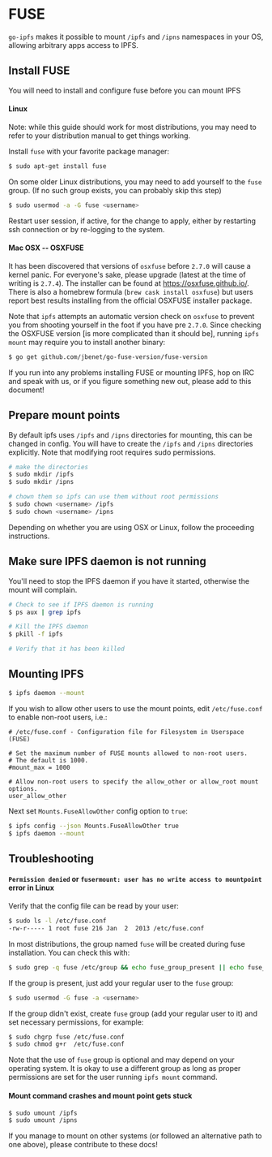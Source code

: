 # FUSE

`go-ipfs` makes it possible to mount `/ipfs` and `/ipns` namespaces in your OS, allowing arbitrary apps access to IPFS.

## Install FUSE

You will need to install and configure fuse before you can mount IPFS

#### Linux

Note: while this guide should work for most distributions, you may need to refer to your distribution manual to get things working.

Install `fuse` with your favorite package manager:
```bash
$ sudo apt-get install fuse
```

On some older Linux distributions, you may need to add yourself to the `fuse` group.
(If no such group exists, you can probably skip this step)
```bash
$ sudo usermod -a -G fuse <username>
```

Restart user session, if active, for the change to apply, either by restarting ssh connection or by re-logging to the system.

#### Mac OSX -- OSXFUSE

It has been discovered that versions of `osxfuse` before `2.7.0` will cause a kernel panic. For everyone's sake, please upgrade (latest at the time of writing is `2.7.4`). The installer can be found at https://osxfuse.github.io/. There is also a homebrew formula (`brew cask install osxfuse`) but users report best results installing from the official OSXFUSE installer package.

Note that `ipfs` attempts an automatic version check on `osxfuse` to prevent you from shooting yourself in the foot if you have pre `2.7.0`. Since checking the OSXFUSE version [is more complicated than it should be], running `ipfs mount` may require you to install another binary:

```bash
$ go get github.com/jbenet/go-fuse-version/fuse-version
```

If you run into any problems installing FUSE or mounting IPFS, hop on IRC and speak with us, or if you figure something new out, please add to this document!

## Prepare mount points

By default ipfs uses `/ipfs` and `/ipns` directories for mounting, this can be changed in config. You will have to create the `/ipfs` and `/ipns` directories explicitly. Note that modifying root requires sudo permissions.

```bash
# make the directories
$ sudo mkdir /ipfs
$ sudo mkdir /ipns

# chown them so ipfs can use them without root permissions
$ sudo chown <username> /ipfs
$ sudo chown <username> /ipns
```

Depending on whether you are using OSX or Linux, follow the proceeding instructions.

## Make sure IPFS daemon is not running

You'll need to stop the IPFS daemon if you have it started, otherwise the mount will complain.

```bash
# Check to see if IPFS daemon is running
$ ps aux | grep ipfs

# Kill the IPFS daemon
$ pkill -f ipfs

# Verify that it has been killed
```

## Mounting IPFS

```bash
$ ipfs daemon --mount
```

If you wish to allow other users to use the mount points, edit `/etc/fuse.conf` to enable non-root users, i.e.:
```config
# /etc/fuse.conf - Configuration file for Filesystem in Userspace (FUSE)

# Set the maximum number of FUSE mounts allowed to non-root users.
# The default is 1000.
#mount_max = 1000

# Allow non-root users to specify the allow_other or allow_root mount options.
user_allow_other
```

Next set `Mounts.FuseAllowOther` config option to `true`:
```bash
$ ipfs config --json Mounts.FuseAllowOther true
$ ipfs daemon --mount
```

## Troubleshooting

#### `Permission denied` or `fusermount: user has no write access to mountpoint` error in Linux

Verify that the config file can be read by your user:
```bash
$ sudo ls -l /etc/fuse.conf
-rw-r----- 1 root fuse 216 Jan  2  2013 /etc/fuse.conf
```
In most distributions, the group named `fuse` will be created during fuse installation. You can check this with:

```bash
$ sudo grep -q fuse /etc/group && echo fuse_group_present || echo fuse_group_missing
```

If the group is present, just add your regular user to the `fuse` group:
```bash
$ sudo usermod -G fuse -a <username>
```

If the group didn't exist, create `fuse` group (add your regular user to it) and set necessary permissions, for example:
```bash
$ sudo chgrp fuse /etc/fuse.conf
$ sudo chmod g+r  /etc/fuse.conf
```
<!--
TODO: udev rules for /dev/fuse?
-->

Note that the use of `fuse` group is optional and may depend on your operating system. It is okay to use a different group as long as proper permissions are set for the user running `ipfs mount` command.

#### Mount command crashes and mount point gets stuck

```bash
$ sudo umount /ipfs
$ sudo umount /ipns
```

If you manage to mount on other systems (or followed an alternative path to one above), please contribute to these docs!
